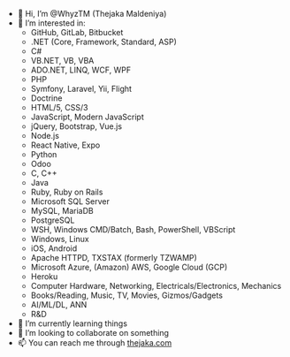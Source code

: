 - 👋 Hi, I’m @WhyzTM (Thejaka Maldeniya)
- 👀 I’m interested in:
  * GitHub, GitLab, Bitbucket
  * .NET (Core, Framework, Standard, ASP)
  * C#
  * VB.NET, VB, VBA
  * ADO.NET, LINQ, WCF, WPF
  * PHP
  * Symfony, Laravel, Yii, Flight
  * Doctrine
  * HTML/5, CSS/3
  * JavaScript, Modern JavaScript
  * jQuery, Bootstrap, Vue.js
  * Node.js
  * React Native, Expo
  * Python
  * Odoo
  * C, C++
  * Java
  * Ruby, Ruby on Rails
  * Microsoft SQL Server
  * MySQL, MariaDB
  * PostgreSQL
  * WSH, Windows CMD/Batch, Bash, PowerShell, VBScript
  * Windows, Linux
  * iOS, Android
  * Apache HTTPD, TXSTAX (formerly TZWAMP)
  * Microsoft Azure, (Amazon) AWS, Google Cloud (GCP)
  * Heroku
  * Computer Hardware, Networking, Electricals/Electronics, Mechanics
  * Books/Reading, Music, TV, Movies, Gizmos/Gadgets
  * AI/ML/DL, ANN
  * R&D
- 🌱 I’m currently learning things
- 💞️ I’m looking to collaborate on something
- 📫 You can reach me through [thejaka.com](https://thejaka.com)

<!---
WhyzTM/WhyzTM is a ✨ special ✨ repository because its `README.md` (this file) appears on my GitHub profile.
You can click the Preview link to take a look at any changes.
--->
